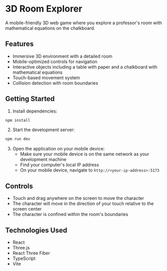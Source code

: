 # 3D Room Explorer

A mobile-friendly 3D web game where you explore a professor's room with mathematical equations on the chalkboard.

## Features

- Immersive 3D environment with a detailed room
- Mobile-optimized controls for navigation
- Interactive objects including a table with paper and a chalkboard with mathematical equations
- Touch-based movement system
- Collision detection with room boundaries

## Getting Started

1. Install dependencies:
```bash
npm install
```

2. Start the development server:
```bash
npm run dev
```

3. Open the application on your mobile device:
   - Make sure your mobile device is on the same network as your development machine
   - Find your computer's local IP address
   - On your mobile device, navigate to `http://<your-ip-address>:5173`

## Controls

- Touch and drag anywhere on the screen to move the character
- The character will move in the direction of your touch relative to the screen center
- The character is confined within the room's boundaries

## Technologies Used

- React
- Three.js
- React Three Fiber
- TypeScript
- Vite 